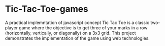 # Tic-Tac-Toe-games
A practical implemntation of javascript concept
Tic Tac Toe is a classic two-player game where the objective is to get three of your marks in a row (horizontally, vertically, or diagonally) on a 3x3 grid. This project demonstrates the implementation of the game using web technologies.

